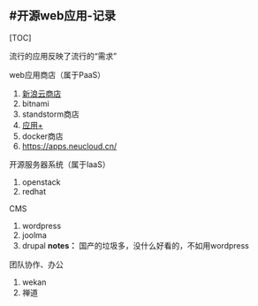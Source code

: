 
#开源web应用-记录
---
[TOC]

流行的应用反映了流行的“需求”

web应用商店（属于PaaS）
1. [新浪云商店](http://yunshangdian.com/)
2. bitnami
3. standstorm商店
4. [应用+](http://yyjia.com/)
5. docker商店
6. https://apps.neucloud.cn/

开源服务器系统（属于IaaS）
1. openstack
2. redhat

CMS
1. wordpress
2. joolma
3. drupal
**notes：** 国产的垃圾多，没什么好看的，不如用wordpress

团队协作、办公
1. wekan
2. 禅道